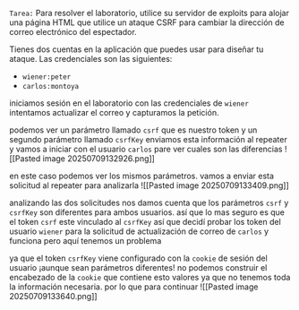 `Tarea:`
Para resolver el laboratorio, utilice su servidor de exploits para alojar una página HTML que utilice un ataque CSRF para cambiar la dirección de correo electrónico del espectador.

Tienes dos cuentas en la aplicación que puedes usar para diseñar tu ataque. Las credenciales son las siguientes:

- `wiener:peter`
- `carlos:montoya`

iniciamos sesión en el laboratorio con las credenciales de `wiener` intentamos actualizar el correo y capturamos la petición. 

podemos ver un parámetro llamado `csrf` que es nuestro token y un segundo parámetro llamado `csrfKey` enviamos esta información al repeater y vamos a iniciar con el usuario `carlos` pare ver cuales son las diferencias
![[Pasted image 20250709132926.png]]

en este caso podemos ver los mismos parámetros. vamos a enviar esta solicitud al repeater para analizarla
![[Pasted image 20250709133409.png]]

analizando las dos solicitudes nos damos cuenta que los parámetros `csrf` y `csrfKey` son diferentes para ambos usuarios. así que lo mas seguro es que el token `csrf` este vinculado al `csrfKey` así que decidí probar los token del usuario `wiener` para la solicitud de actualización de correo de `carlos` y funciona pero aquí tenemos un problema


ya que el token `csrfKey` viene configurado con la `cookie` de sesión del usuario ¡aunque sean parámetros diferentes! no podemos construir el encabezado de la `cookie` que contiene esto valores ya que no tenemos toda la información necesaria. por lo que para continuar 
![[Pasted image 20250709133640.png]]
